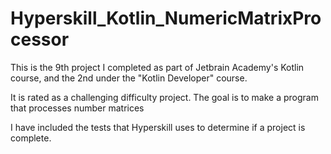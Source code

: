 # Hyperskill_Kotlin_NumericMatrixProcessor

This is the 9th project I completed as part of Jetbrain Academy's Kotlin course, and the 2nd under the "Kotlin Developer" course.

It is rated as a challenging difficulty project. The goal is to make a program that processes number matrices

I have included the tests that Hyperskill uses to determine if a project is complete.

